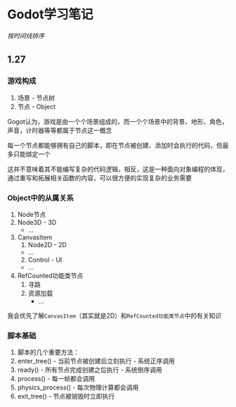 # Godot学习笔记

###### 按时间线排序

## 1.27

### 游戏构成

1. 场景 - 节点树
2. 节点 - Object

Gogot认为，游戏是由一个个场景组成的，而一个个场景中的背景、地形、角色，声音，计时器等等都属于节点这一概念

每一个节点都能够拥有自己的脚本，即在节点被创建、添加时会执行的代码，但最多只能绑定一个

这并不意味着其不能编写复杂的代码逻辑，相反，这是一种面向对象编程的体现，通过重写和拓展相关函数的内容，可以很方便的实现复杂的业务需要

### Object中的从属关系

1. Node节点
  1. Node3D - 3D
     - ...
  2. CanvasItem
	  1. Node2D - 2D
       - ...
		2. Control - UI
       - ...
2. RefCounted功能类节点
	1. 寻路
	2. 资源加载
		- ...

我会优先了解`CanvasItem`（其实就是2D）和`RefCounted功能类节点`中的有关知识

### 脚本基础

1. 脚本的几个重要方法：
  1. enter_tree() - 当前节点被创建后立刻执行
    - 系统正序调用
  2. ready() - 所有节点完成创建之后执行
    - 系统倒序调用
  3. process() - 每一帧都会调用
  4. physics_process() - 每次物理计算都会调用
  5. exit_tree() - 节点被销毁时立即执行
